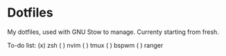 # Dotfiles

My dotfiles, used with GNU Stow to manage. Currenty starting from fresh.

To-do list:
(x) zsh
( ) nvim
( ) tmux
( ) bspwm
( ) ranger
